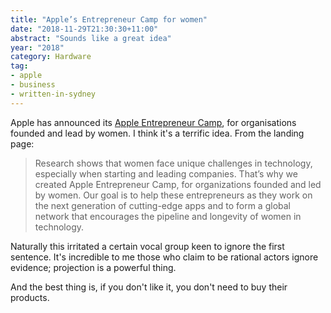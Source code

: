 ```yaml
---
title: "Apple’s Entrepreneur Camp for women"
date: "2018-11-29T21:30:30+11:00"
abstract: "Sounds like a great idea"
year: "2018"
category: Hardware
tag:
- apple
- business
- written-in-sydney
---
```

Apple has announced its [Apple Entrepreneur Camp], for organisations founded and lead by women. I think it's a terrific idea. From the landing page:

> Research shows that women face unique challenges in technology, especially when starting and leading companies. That’s why we created Apple Entrepreneur Camp, for organizations founded and led by women. Our goal is to help these entrepreneurs as they work on the next generation of cutting-edge apps and to form a global network that encourages the pipeline and longevity of women in technology.

Naturally this irritated a certain vocal group keen to ignore the first sentence. It's incredible to me those who claim to be rational actors ignore evidence; projection is a powerful thing.

And the best thing is, if you don't like it, you don't need to buy their products.

[Apple Entrepreneur Camp]: https://developer.apple.com/entrepreneur-camp/

